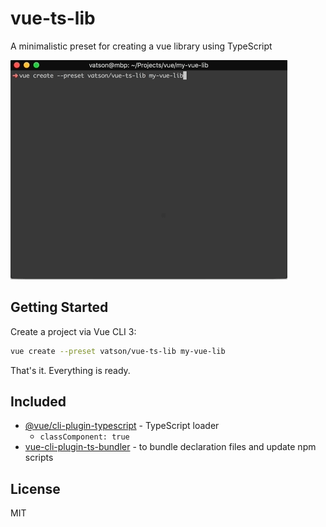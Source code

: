 # vue-ts-lib
A minimalistic preset for creating a vue library using TypeScript

![showcase](https://github.com/vatson/assets/raw/master/vue-ts-lib/showcase.gif "showcase")

## Getting Started

Create a project via Vue CLI 3:

```sh
vue create --preset vatson/vue-ts-lib my-vue-lib
```

That's it. Everything is ready. 

## Included

- [@vue/cli-plugin-typescript](https://github.com/vuejs/vue-cli/tree/dev/packages/%40vue/cli-plugin-typescript) - TypeScript loader 
  - `classComponent: true`
- [vue-cli-plugin-ts-bundler](https://github.com/vatson/vue-cli-plugin-ts-bundler) - to bundle declaration files and update npm scripts


## License 

MIT